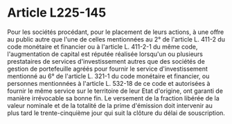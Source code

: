 # Article L225-145

Pour les sociétés procédant, pour le placement de leurs actions, à une offre au public autre que l'une de celles mentionnées au 2° de l'article L. 411-2 du code monétaire et financier ou à l'article L. 411-2-1 du même code, l'augmentation de capital est réputée réalisée lorsqu'un ou plusieurs prestataires de services d'investissement autres que des sociétés de gestion de portefeuille agréés pour fournir le service d'investissement mentionné au 6° de l'article L. 321-1 du code monétaire et financier, ou personnes mentionnées à l'article L. 532-18 de ce code et autorisées à fournir le même service sur le territoire de leur Etat d'origine, ont garanti de manière irrévocable sa bonne fin. Le versement de la fraction libérée de la valeur nominale et de la totalité de la prime d'émission doit intervenir au plus tard le trente-cinquième jour qui suit la clôture du délai de souscription.
